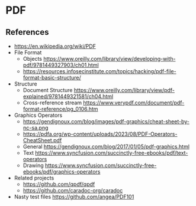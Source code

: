 # PDF

## References
- https://en.wikipedia.org/wiki/PDF
- File Format
  - Objects https://www.oreilly.com/library/view/developing-with-pdf/9781449327903/ch01.html
  - https://resources.infosecinstitute.com/topics/hacking/pdf-file-format-basic-structure/
- Structure
  - Document Structure https://www.oreilly.com/library/view/pdf-explained/9781449321581/ch04.html
  - Cross-reference stream https://www.verypdf.com/document/pdf-format-reference/pg_0106.htm
- Graphics Operators
  - https://gendignoux.com/blog/images/pdf-graphics/cheat-sheet-by-nc-sa.png 
  - https://pdfa.org/wp-content/uploads/2023/08/PDF-Operators-CheatSheet.pdf
  - General https://gendignoux.com/blog/2017/01/05/pdf-graphics.html
  - Text https://www.syncfusion.com/succinctly-free-ebooks/pdf/text-operators
  - Drawing https://www.syncfusion.com/succinctly-free-ebooks/pdf/graphics-operators
- Related projects
  - https://github.com/qpdf/qpdf
  - https://github.com/caradoc-org/caradoc
- Nasty test files https://github.com/angea/PDF101
